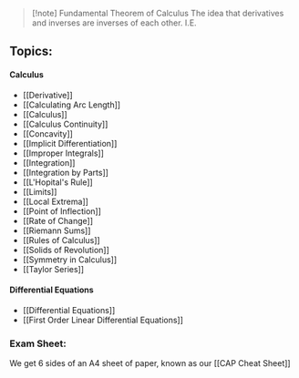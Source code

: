 > [!note] Fundamental Theorem of Calculus
> The idea that derivatives and inverses are inverses of each other. I.E. 

## Topics:
#### Calculus
- [[Derivative]]
- [[Calculating Arc Length]]
- [[Calculus]]
- [[Calculus Continuity]]
- [[Concavity]]
- [[Implicit Differentiation]]
- [[Improper Integrals]]
- [[Integration]]
- [[Integration by Parts]]
- [[L'Hopital's Rule]]
- [[Limits]]
- [[Local Extrema]]
- [[Point of Inflection]]
- [[Rate of Change]]
- [[Riemann Sums]]
- [[Rules of Calculus]]
- [[Solids of Revolution]]
- [[Symmetry in Calculus]]
- [[Taylor Series]]

#### Differential Equations
- [[Differential Equations]]
- [[First Order Linear Differential Equations]]

### Exam Sheet:
We get 6 sides of an A4 sheet of paper, known as our [[CAP Cheat Sheet]]
